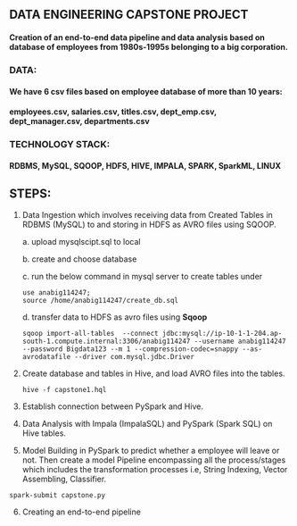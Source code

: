 ## DATA ENGINEERING CAPSTONE PROJECT

#### Creation of an end-to-end data pipeline and data analysis based on database of employees from 1980s-1995s belonging to a big corporation.

### DATA: 
#### We have 6 csv files based on employee database of more than 10 years:
#### employees.csv, salaries.csv, titles.csv, dept_emp.csv, dept_manager.csv, departments.csv 

### TECHNOLOGY STACK:
#### RDBMS, MySQL, SQOOP, HDFS, HIVE, IMPALA, SPARK, SparkML, LINUX

## STEPS:
1)	Data Ingestion which involves receiving data from Created Tables in RDBMS (MySQL) to and storing in HDFS as AVRO files using SQOOP.
    
    a. upload mysqlscipt.sql to local
    
    b. create and choose database
    
    c. run the below command in mysql server to create tables under 
    ```
    use anabig114247;
    source /home/anabig114247/create_db.sql
    ```
    
    d. transfer data to HDFS as avro files using **Sqoop**
    ```
    sqoop import-all-tables  --connect jdbc:mysql://ip-10-1-1-204.ap-south-1.compute.internal:3306/anabig114247 --username anabig114247 --password Bigdata123 --m 1 --compression-codec=snappy --as-avrodatafile --driver com.mysql.jdbc.Driver
    ```

2)	Create database and tables in Hive, and load AVRO files into the tables.
    ```
    hive -f capstone1.hql
    ```

3)	Establish connection between PySpark and Hive.

4)	Data Analysis with Impala (ImpalaSQL) and PySpark (Spark SQL) on Hive tables.

5)	Model Building in PySpark to predict whether a employee will leave or not.
Then create a model Pipeline encompassing all the process/stages which includes the transformation processes i.e, String Indexing, Vector Assembling, Classifier.
```
spark-submit capstone.py
```

6)	Creating an end-to-end pipeline
